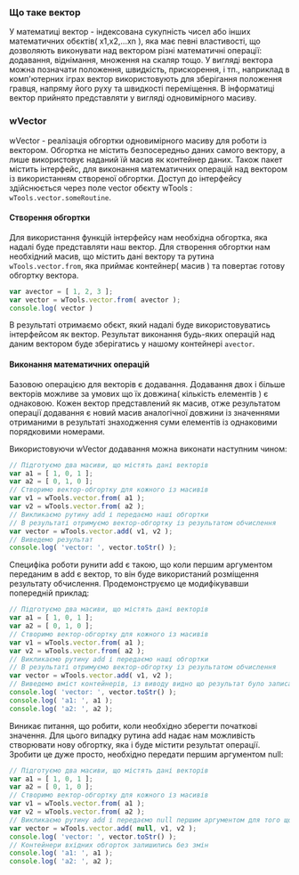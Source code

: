 ### Що таке вектор
У математиці вектор - індексована сукупність чисел або інших математичних обєктів( х1,х2,...xn ), яка має певні властивості, що дозволяють виконувати над вектором різні математичні операції: додавання, віднімання, множення на скаляр тощо. У вигляді вектора можна позначати положення, швидкість, прискорення, і тп., наприклад в комп'ютерних іграх вектор використовують для зберігання положення гравця, напряму його руху та швидкості переміщення. В інформатиці вектор прийнято представляти у вигляді одновимірного масиву.

### wVector
wVector - реалізація обгортки одновимірного масиву для роботи із вектором. Обгортка не містить безпосередньо даних самого вектору, а лише використовує наданий їй масив як контейнер даних. Також пакет містить інтерфейс, для виконання математичних операцій над вектором із використанням створеної обгортки. Доступ до інтерфейсу здійснюється через поле vector обєкту wTools : ```wTools.vector.someRoutine```.

#### Створення обгортки

Для використання функцій інтерфейсу нам необхідна обгортка, яка надалі буде представляти наш вектор.
Для створення обгортки нам необхідний масив, що містить дані вектору та рутина ```wTools.vector.from```, яка приймає контейнер( масив )
та повертає готову обгортку вектора.
```javascript
var avector = [ 1, 2, 3 ];
var vector = wTools.vector.from( avector );
console.log( vector )
```
В результаті отримаємо обєкт, який надалі буде використовуватись інтерфейсом як вектор. Результат виконання будь-яких операцій над даним
вектором буде зберігатись у нашому контейнері ```avector```.

#### Виконання математичних операцій

Базовою операцією для векторів є додавання. Додавання двох і більше векторів можливе за умових що їх довжина( кількість елементів ) є однаковою. Кожен вектор представлений як масив, отже результатом операції додавання є новий масив аналогічної довжини із значеннями отриманими в результаті знаходження суми елементів із однаковими порядковими номерами.

Використовуючи wVector додавання можна виконати наступним чином:

```javascript
// Підготуємо два масиви, що містять дані векторів
var a1 = [ 1, 0, 1 ];
var a2 = [ 0, 1, 0 ];
// Створимо вектор-обгортку для кожного із масивів
var v1 = wTools.vector.from( a1 );
var v2 = wTools.vector.from( a2 );
// Викликаємо рутину add і передаємо наші обгортки
// В результаті отримуємо вектор-обгортку із результатом обчислення
var vector = wTools.vector.add( v1, v2 );
// Виведемо результат
console.log( 'vector: ', vector.toStr() );
```

Специфіка роботи рунити add є такою, що коли першим аргументом переданим в add є вектор, то він буде використаний розміщення результату обчислення.
Продемонструємо це модифікувавши попередній приклад:

```javascript
// Підготуємо два масиви, що містять дані векторів
var a1 = [ 1, 0, 1 ];
var a2 = [ 0, 1, 0 ];
// Створимо вектор-обгортку для кожного із масивів
var v1 = wTools.vector.from( a1 );
var v2 = wTools.vector.from( a2 );
// Викликаємо рутину add і передаємо наші обгортки
// В результаті отримуємо вектор-обгортку із результатом обчислення
var vector = wTools.vector.add( v1, v2 );
// Виведемо вміст контейнерів, із виводу видно що результат було записано у перший контейнер
console.log( 'vector: ', vector.toStr() );
console.log( 'a1: ', a1 );
console.log( 'a2: ', a2 );
```

Виникає питання, що робити, коли необхідно зберегти початкові значення. Для цього випадку рутина add надає нам можливість створювати нову обгортку, яка і буде містити результат операції. Зробити це дуже просто, необхідно передати першим аргументом null:

```javascript
// Підготуємо два масиви, що містять дані векторів
var a1 = [ 1, 0, 1 ];
var a2 = [ 0, 1, 0 ];
// Створимо вектор-обгортку для кожного із масивів
var v1 = wTools.vector.from( a1 );
var v2 = wTools.vector.from( a2 );
// Викликаємо рутину add і передаємо null першим аргументом для того щоб створити нову обгортку для результату
var vector = wTools.vector.add( null, v1, v2 );
console.log( 'vector: ', vector.toStr() );
// Контейнери вхідних обгорток залишились без змін
console.log( 'a1: ', a1 );
console.log( 'a2: ', a2 );
```







<!-- Вектор може бути представлений у двох видах:

avector - у вигляді одновимірного масиву, який автоматично перетворюється у вектор в момент виконання матем. операцій.
vector - у вигляді обгортки над ```avector```, яка використовує переданий при створенні масив( avector ) як контейнер для зберігання даних.

Виконання базових математичний операцій над векторами з допомогою wVector відобразимо на прикладі операції додавання:

Слід зазначити що для кожного представлення векторів необхідно використовувати окрему реалізація рутини add.
Для векторів у вигляді одновимірного масиву avector - wTools.avector.add.
Для обгортки vector - wTools.vector.add.

Рутина add працює наступним чином - спочатку перевіряє чи передані вектори мають однакову довжину, а далі додає елементи векторів з однаковими індексами та зберігає результат у векторі, який був переданий першим аргументом, якщо такий існує. Якщо перший аргумент є скаляром або був переданий як null, тоді результат буде збережено у новому векторі, для якого буде створено окремий контейнер. За аналогічним принципом працюють рутини: sub,mul та div.

Додавання векторів типу avector та збереження результату у першому векторі:

```javascript
var a1 = [ 1, 2, 3 ];
var a2 = [ 1, 2, 3 ];
var a3 = [ 1, 2, 3 ];
var avector = wTools.avector.add( a1, a2, a3 );
console.log( 'avector: ', avector );
console.log( 'a1:', a1 );
```

Додавання векторів типу avector та скалярів:
Якщо аргументом є скаляр його буде перетворено у вектор, а передане число заповнить його до необхідної довжини.

```javascript
var a1 = [ 0, 0, 0 ];
var a2 = [ 0, 0, 0 ];
var a3 =  5;
var a4 =  7;
var vector = wTools.avector.add( a1, a2, a3, a4 );
console.log( 'avector: ', avector );
console.log( 'a1:', a1 );
```

Додавання авекторів та  скалярів із збереженням результату у новому векторі:
Якщо першим аргументом є скаляр або null, результат додавання буде повернуто у новому векторі:

```javascript
var a1 = [ 0, 0, 0 ];
var a2 = [ 0, 0, 0 ];
var a3 =  5;
var a4 =  7;
var vector = wTools.avector.add( null, a1, a2, a3, a4 );
console.log( 'avector: ', avector );
console.log( 'a1:', a1 );
```

Зручність використання вектора обгортки заключається в можливості використання єдиного масиву як контейнеру що зберігає дані кожного із векторів:
В реалізації даної можливості нам допоможе рутина fromSubArray, яка створює вектор на основі певної частини переданого контейнера.

```javascript
var a = [ 0, 0, 1, 1, 2, 2 ];

var v1Offset = 0;
var v1Length = 3;
var v1 = wTools.vector.fromSubArray( a, v1Offset, v1Length );

var v2Offset = v1Length;
var v2Length = 3;
var v2 = wTools.vector.fromSubArray( a, v2Offset, v2Length );

var vector = wTools.vector.add( v1, v2 );

console.log( 'vector: ', vector );
console.log( 'v1: ', v1 );
console.log( 'a: ', a );
```

Для використання всього масиву як контейнеру використаємо рутину from:
```javascript
var avector = [ 1, 2, 3 ];
var vector = wTools.vector.from( avector );
console.log( vector )
```

Для доступу до даних із обгортки необхідно використати рутини eGet та eSet:

Для отримання значення n-го елементу вектору викликаємо eGet:
```javascript
var avector = [ 1, 2, 3 ];
var vector = wTools.vector.from( avector );
console.log( vector.eGet( 0 ) )
```

Для зміни значення n-го елементу вектору викликаємо eSet:
```javascript
var avector = [ 1, 2, 3 ];
var vector = wTools.vector.from( avector );
vector.eSet( 0, 5 );
console.log( avector )
``` -->

